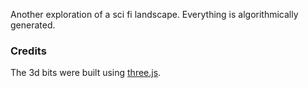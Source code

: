 Another exploration of a sci fi landscape. Everything is algorithmically generated.

### Credits

The 3d bits were built using [three.js](https://github.com/mrdoob/three.js).

